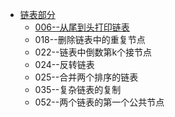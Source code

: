 * [链表部分](#链表部分)
    * [006--从尾到头打印链表](src/Linklist_Question/Solution006.java)
    * 018--删除链表中的重复节点
    * 022--链表中倒数第k个接节点
    * 024--反转链表
    * 025--合并两个排序的链表
    * 035--复杂链表的复制
    * 052--两个链表的第一个公共节点
    
